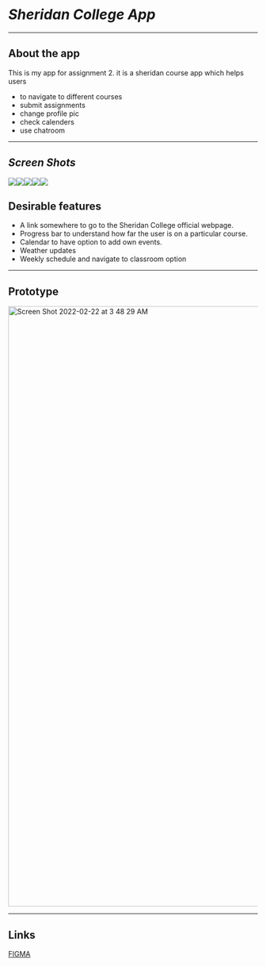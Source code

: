 # _Sheridan College App_

---

## **About the app**
This is my app for assignment 2. it is a sheridan course app which helps users
  * to navigate to different courses
  * submit assignments
  * change profile pic
  * check calenders
  * use chatroom
  
---

## _Screen Shots_

<img src = "https://github.com/kabire/INFO31179_Assignment2/blob/main/1.png">__<img src = "https://github.com/kabire/INFO31179_Assignment2/blob/main/2.png">__<img src = "https://github.com/kabire/INFO31179_Assignment2/blob/main/3.png">__<img src = "https://github.com/kabire/INFO31179_Assignment2/blob/main/4.png">__<img src = "https://github.com/kabire/INFO31179_Assignment2/blob/main/5.png">

## **Desirable features**
-	A link somewhere to go to the Sheridan College official webpage.
-	Progress bar to understand how far the user is on a particular course.
-	Calendar to have option to add own events.
-	Weather updates
-	Weekly schedule and navigate to classroom option

---

## **Prototype**
<img width="1210" alt="Screen Shot 2022-02-22 at 3 48 29 AM" src="https://github.com/kabire/INFO31179_Assignment2/blob/main/Prototype.png">

---


## **Links**
[FIGMA](https://www.figma.com/file/0OlD225pPi0L3sE0RORBcv/Sheridan-Course-App_2nd)<br />
